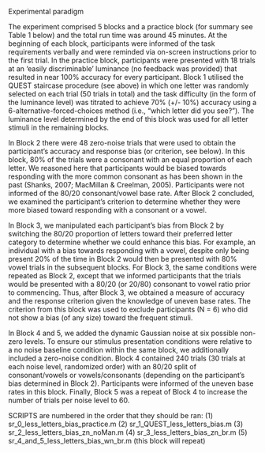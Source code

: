 Experimental paradigm

The experiment comprised 5 blocks and a practice block (for summary see Table 1 below) and the total run time was around 45 minutes. At the beginning of each block, participants were informed of the task requirements verbally and were reminded via on-screen instructions prior to the first trial. In the practice block, participants were presented with 18 trials at an ‘easily discriminable’ luminance (no feedback was provided) that resulted in near 100% accuracy for every participant. Block 1 utilised the QUEST staircase procedure (see above) in which one letter was randomly selected on each trial (50 trials in total) and the task difficulty (in the form of the luminance  level) was titrated to achieve 70% (+/- 10%) accuracy using a 6-alternative-forced-choices method (i.e., “which letter did you see?”). The luminance level determined by the end of this block was used for all letter stimuli in the remaining blocks.

In Block 2 there were 48 zero-noise trials that were used to obtain the participant’s accuracy and response bias (or criterion, see below). In this block, 80% of the trials were a consonant with an equal proportion of each letter. We reasoned here that participants would be biased towards responding with the more common consonant as has been shown in the past (Shanks, 2007; MacMillan & Creelman, 2005). Participants were not informed of the 80/20 consonant/vowel base rate. After Block 2 concluded, we examined the participant’s criterion to determine whether they were more biased toward responding with a consonant or a vowel. 

In Block 3, we manipulated each participant’s bias from Block 2 by switching the 80/20 proportion of letters toward their preferred letter category to determine whether we could enhance this bias. For example, an individual with a bias towards responding with a vowel, despite only being present 20% of the time in Block 2 would then be presented with  80% vowel trials in the subsequent blocks. For Block 3, the same conditions were repeated as Block 2, except that we informed participants that the trials would be presented with a 80/20 (or 20/80) consonant to vowel ratio prior to commencing. Thus, after Block 3, we obtained a measure of accuracy and the response criterion given the knowledge of uneven base rates. The criterion from this block was used to exclude participants (N = 6) who did not show a bias (of any size) toward the frequent stimuli.

In Block 4 and 5, we added the dynamic Gaussian noise at six possible non-zero levels. To ensure our stimulus presentation conditions were relative to a no noise baseline condition within the same block, we additionally included a zero-noise condition. Block 4 contained 240 trials (30 trials at each noise level, randomized order) with an 80/20 split of consonant/vowels or vowels/consonants (depending on the participant’s bias determined in Block 2). Participants were informed of the uneven base rates in this block. Finally, Block 5 was a repeat of Block 4 to increase the number of trials per noise level to 60. 

SCRIPTS are numbered in the order that they should be ran:
(1) sr_0_less_letters_bias_practice.m
(2) sr_1_QUEST_less_letters_bias.m
(3) sr_2_less_letters_bias_zn_noMan.m
(4) sr_3_less_letters_bias_zn_br.m
(5) sr_4_and_5_less_letters_bias_wn_br.m (this block will repeat)
